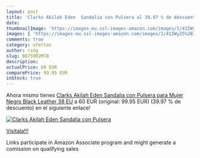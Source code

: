 ```yaml
---
layout: post
title: 'Clarks Akilah Eden  Sandalia con Pulsera al 39.97 % de descuento'
date: 
thumbnailImage: 'https://images-eu.ssl-images-amazon.com/images/I/41IWyZ5%2B1-L._SL200_.jpg'
images: [ 'https://images-eu.ssl-images-amazon.com/images/I/41IWyZ5%2B1-L._SL200_.jpg' ]
comments: true
category: ofertas
author: ring
slug: B0759R2MT8
description:
actualPrice: 60 EUR
comparePrice: 99.95 EUR
inStock: true
---
```


Ahora mismo tienes [Clarks Akilah Eden  Sandalia con Pulsera para Mujer  Negro  Black Leather   38 EU](https://www.amazon.es/dp/B0759R2MT8/?tag=tolees-21) a 60 EUR (original: 99.95 EUR) (39.97 %  de descuento) en el siguiente enlace!

[![Clarks Akilah Eden  Sandalia con Pulsera](https://images-eu.ssl-images-amazon.com/images/I/41IWyZ5%2B1-L._SL200_.jpg)](https://www.amazon.es/dp/B0759R2MT8/?tag=tolees-21)

[Visítala!!!](https://www.amazon.es/dp/B0759R2MT8/?tag=tolees-21)

Links participate in Amazon Associate program and might generate a comission on qualifying sales
